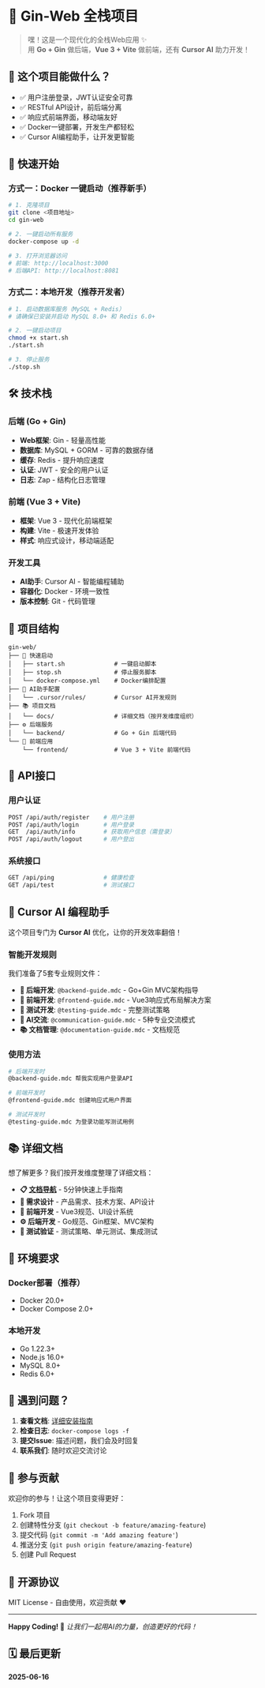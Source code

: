 # 🚀 Gin-Web 全栈项目

> 嘿！这是一个现代化的全栈Web应用 ✨  
> 用 **Go + Gin** 做后端，**Vue 3 + Vite** 做前端，还有 **Cursor AI** 助力开发！

## 🎯 这个项目能做什么？

- ✅ 用户注册登录，JWT认证安全可靠
- ✅ RESTful API设计，前后端分离
- ✅ 响应式前端界面，移动端友好
- ✅ Docker一键部署，开发生产都轻松
- ✅ Cursor AI编程助手，让开发更智能

## 🚀 快速开始

### 方式一：Docker 一键启动（推荐新手）

```bash
# 1. 克隆项目
git clone <项目地址>
cd gin-web

# 2. 一键启动所有服务
docker-compose up -d

# 3. 打开浏览器访问
# 前端: http://localhost:3000
# 后端API: http://localhost:8081
```

### 方式二：本地开发（推荐开发者）

```bash
# 1. 启动数据库服务（MySQL + Redis）
# 请确保已安装并启动 MySQL 8.0+ 和 Redis 6.0+

# 2. 一键启动项目
chmod +x start.sh
./start.sh

# 3. 停止服务
./stop.sh
```

## 🛠️ 技术栈

### 后端 (Go + Gin)
- **Web框架**: Gin - 轻量高性能
- **数据库**: MySQL + GORM - 可靠的数据存储
- **缓存**: Redis - 提升响应速度
- **认证**: JWT - 安全的用户认证
- **日志**: Zap - 结构化日志管理

### 前端 (Vue 3 + Vite)
- **框架**: Vue 3 - 现代化前端框架
- **构建**: Vite - 极速开发体验
- **样式**: 响应式设计，移动端适配

### 开发工具
- **AI助手**: Cursor AI - 智能编程辅助
- **容器化**: Docker - 环境一致性
- **版本控制**: Git - 代码管理

## 📁 项目结构

```
gin-web/
├── 🚀 快速启动
│   ├── start.sh              # 一键启动脚本
│   ├── stop.sh               # 停止服务脚本
│   └── docker-compose.yml    # Docker编排配置
├── 🤖 AI助手配置
│   └── .cursor/rules/        # Cursor AI开发规则
├── 📚 项目文档
│   └── docs/                 # 详细文档（按开发维度组织）
├── ⚙️ 后端服务
│   └── backend/              # Go + Gin 后端代码
└── 🎨 前端应用
    └── frontend/             # Vue 3 + Vite 前端代码
```

## 🔌 API接口

### 用户认证
```bash
POST /api/auth/register    # 用户注册
POST /api/auth/login       # 用户登录
GET  /api/auth/info        # 获取用户信息（需登录）
POST /api/auth/logout      # 用户登出
```

### 系统接口
```bash
GET /api/ping              # 健康检查
GET /api/test              # 测试接口
```

## 🤖 Cursor AI 编程助手

这个项目专门为 **Cursor AI** 优化，让你的开发效率翻倍！

### 智能开发规则
我们准备了5套专业规则文件：

- **🔧 后端开发**: `@backend-guide.mdc` - Go+Gin MVC架构指导
- **🎨 前端开发**: `@frontend-guide.mdc` - Vue3响应式布局解决方案  
- **🧪 测试开发**: `@testing-guide.mdc` - 完整测试策略
- **💬 AI交流**: `@communication-guide.mdc` - 5种专业交流模式
- **📚 文档管理**: `@documentation-guide.mdc` - 文档规范

### 使用方法
```bash
# 后端开发时
@backend-guide.mdc 帮我实现用户登录API

# 前端开发时  
@frontend-guide.mdc 创建响应式用户界面

# 测试开发时
@testing-guide.mdc 为登录功能写测试用例
```

## 📚 详细文档

想了解更多？我们按开发维度整理了详细文档：

- **📋 [文档导航](docs/README.md)** - 5分钟快速上手指南
- **🎯 需求设计** - 产品需求、技术方案、API设计
- **🎨 前端开发** - Vue3规范、UI设计系统
- **⚙️ 后端开发** - Go规范、Gin框架、MVC架构
- **🧪 测试验证** - 测试策略、单元测试、集成测试

## 🔧 环境要求

### Docker部署（推荐）
- Docker 20.0+
- Docker Compose 2.0+

### 本地开发
- Go 1.22.3+
- Node.js 16.0+
- MySQL 8.0+
- Redis 6.0+

## 🐛 遇到问题？

1. **查看文档**: [详细安装指南](docs/README.md)
2. **检查日志**: `docker-compose logs -f`
3. **提交Issue**: 描述问题，我们会及时回复
4. **联系我们**: 随时欢迎交流讨论

## 🤝 参与贡献

欢迎你的参与！让这个项目变得更好：

1. Fork 项目
2. 创建特性分支 (`git checkout -b feature/amazing-feature`)
3. 提交代码 (`git commit -m 'Add amazing feature'`)
4. 推送分支 (`git push origin feature/amazing-feature`)
5. 创建 Pull Request

## 📄 开源协议

MIT License - 自由使用，欢迎贡献 ❤️

---

**Happy Coding! 🎉** 
*让我们一起用AI的力量，创造更好的代码！* 

## 🗓️ 最后更新

**2025-06-16** 